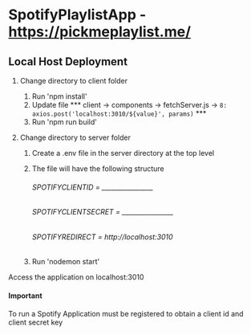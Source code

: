 # SpotifyPlaylistApp - https://pickmeplaylist.me/

## Local Host Deployment 
1. Change directory to client folder 
   1. Run 'npm install' 
   1. Update file *** client -> components ->  fetchServer.js -> `8: axios.post('localhost:3010/${value}', params)` ***
   1. Run 'npm run build'

1. Change directory to server folder
   1. Create a .env file in the server directory at the top level
   1. The file will have the following structure

        ###### SPOTIFYCLIENTID = ________________
        ###### SPOTIFYCLIENTSECRET = ________________
        ###### SPOTIFYREDIRECT = http://localhost:3010

   1. Run 'nodemon start'

Access the application on localhost:3010
        
#### **Important**
To run a Spotify Application must be registered to obtain a client id and client secret key


